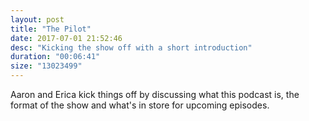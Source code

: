 ```yaml
---
layout: post
title: "The Pilot"
date: 2017-07-01 21:52:46
desc: "Kicking the show off with a short introduction"
duration: "00:06:41"
size: "13023499"
---
```

Aaron and Erica kick things off by discussing what this podcast is, the format of the show and what's in store for upcoming episodes.
